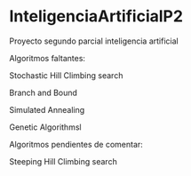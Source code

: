 # InteligenciaArtificialP2
Proyecto segundo parcial inteligencia artificial

Algoritmos faltantes: 

Stochastic Hill Climbing search

Branch and Bound

Simulated Annealing

Genetic Algorithmsl

Algoritmos pendientes de comentar:

Steeping Hill Climbing search
